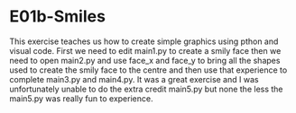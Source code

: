 # E01b-Smiles

This exercise teaches us how to create simple graphics using pthon and visual code.
First we need to edit main1.py to create a smily face then we need to open main2.py and 
use face_x and face_y to bring all the shapes used to create the smily face to the centre
and then use that experience to complete main3.py and main4.py. It was a great exercise
and I was unfortunately unable to do the extra credit main5.py but none the less the main5.py 
was really fun to experience. 










